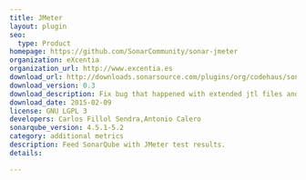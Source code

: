 ```yaml
---
title: JMeter
layout: plugin
seo: 
  type: Product
homepage: https://github.com/SonarCommunity/sonar-jmeter
organization: eXcentia
organization_url: http://www.excentia.es
download_url: http://downloads.sonarsource.com/plugins/org/codehaus/sonar-plugins/jmeter/sonar-jmeter-plugin/0.3/sonar-jmeter-plugin-0.3.jar
download_version: 0.3
download_description: Fix bug that happened with extended jtl files and last JMeter versions, and non-HTTP requests are now considered, 
download_date: 2015-02-09
license: GNU LGPL 3
developers: Carlos Fillol Sendra,Antonio Calero
sonarqube_version: 4.5.1-5.2
category: additional metrics
description: Feed SonarQube with JMeter test results.
details: 

---
```

